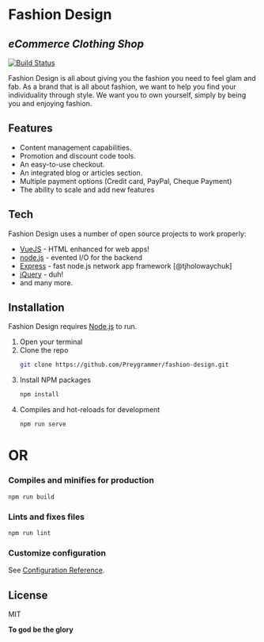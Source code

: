 # Fashion Design
## _eCommerce Clothing Shop_

[![Build Status](https://travis-ci.org/joemccann/dillinger.svg?branch=master)](https://github.com/Preygrammer/fashion-design.git)

Fashion Design is all about giving you the fashion you need to feel glam and fab. As a brand that is all about fashion, we want to help you find your individuality through style. We want you to own yourself, simply by being you and enjoying fashion.

## Features

- Content management capabilities.
- Promotion and discount code tools.
- An easy-to-use checkout.
- An integrated blog or articles section.
- Multiple payment options (Credit card, PayPal, Cheque Payment)
- The ability to scale and add new features

## Tech

Fashion Design uses a number of open source projects to work properly:

- [VueJS] - HTML enhanced for web apps!
- [node.js] - evented I/O for the backend
- [Express] - fast node.js network app framework [@tjholowaychuk]
- [jQuery] - duh!
- and many more.

## Installation
Fashion Design requires [Node.js](https://nodejs.org/) to run.

1. Open your terminal
2. Clone the repo
   ```sh
   git clone https://github.com/Preygrammer/fashion-design.git
   ```
3. Install NPM packages
   ```sh
   npm install
   ```
4. Compiles and hot-reloads for development
   ```
   npm run serve
   ```

# OR

### Compiles and minifies for production
```
npm run build
```

### Lints and fixes files
```
npm run lint
```

### Customize configuration
See [Configuration Reference](https://cli.vuejs.org/config/).

## License

MIT

**To god be the glory**

[//]: # (These are reference links used in the body of this note and get stripped out when the markdown processor does its job. There is no need to format nicely because it shouldn't be seen. Thanks SO - http://stackoverflow.com/questions/4823468/store-comments-in-markdown-syntax)

   [node.js]: <http://nodejs.org>
   [jQuery]: <http://jquery.com>
   [express]: <http://expressjs.com>
   [VueJS]: <https://vuejs.org/>

